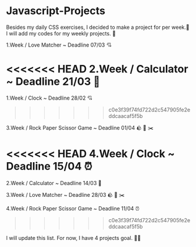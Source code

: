 # Javascript-Projects

Besides my daily CSS exercises, I decided to make a project for per week.🚀 I will add my codes for my weekly projects. 🙌

1.Week / Love Matcher ~ Deadline 07/03 💘

<<<<<<< HEAD
2.Week / Calculator ~ Deadline 21/03 🧮
=======
1.Week / Clock ~ Deadline 28/02 💘
>>>>>>> c0e3f39f74fd722d2c547905fe2eddcaacaf5f5b

3.Week / Rock Paper Scissor Game ~ Deadline 01/04 🪨 📃 ✂️

<<<<<<< HEAD
4.Week / Clock ~ Deadline 15/04 ⏰
=======
2.Week / Calculator ~ Deadline  14/03 🧮


3.Week / Love Matcher ~ Deadline 28/03 🪨 📃 ✂️


4.Week / Rock Paper Scissor Game   ~ Deadline 11/04 ⏰

>>>>>>> c0e3f39f74fd722d2c547905fe2eddcaacaf5f5b

I will update this list. For now, I have 4 projects goal. 💪🦩

